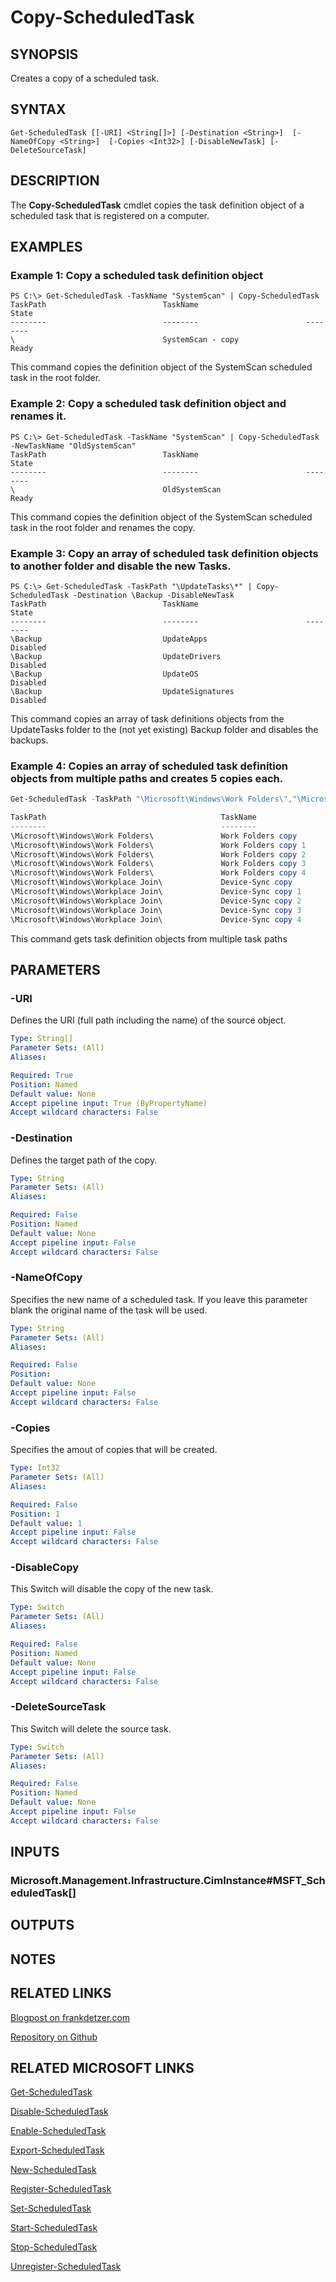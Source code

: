 
# Copy-ScheduledTask

## SYNOPSIS
Creates a copy of a scheduled task.

## SYNTAX

```
Get-ScheduledTask [[-URI] <String[]>] [-Destination <String>]  [-NameOfCopy <String>]  [-Copies <Int32>] [-DisableNewTask] [-DeleteSourceTask]
```

## DESCRIPTION
The **Copy-ScheduledTask** cmdlet copies the task definition object of a scheduled task that is registered on a computer.

## EXAMPLES

### Example 1: Copy a scheduled task definition object
```
PS C:\> Get-ScheduledTask -TaskName "SystemScan" | Copy-ScheduledTask
TaskPath                          TaskName                        State
--------                          --------                        --------
\                                 SystemScan - copy               Ready
```

This command copies the definition object of the SystemScan scheduled task in the root folder.

### Example 2: Copy a scheduled task definition object and renames it.
```
PS C:\> Get-ScheduledTask -TaskName "SystemScan" | Copy-ScheduledTask -NewTaskName "OldSystemScan"
TaskPath                          TaskName                        State
--------                          --------                        --------
\                                 OldSystemScan                   Ready
```

This command copies the definition object of the SystemScan scheduled task in the root folder and renames the copy.

### Example 3: Copy an array of scheduled task definition objects to another folder and disable the new Tasks.
```
PS C:\> Get-ScheduledTask -TaskPath "\UpdateTasks\*" | Copy-ScheduledTask -Destination \Backup -DisableNewTask
TaskPath                          TaskName                        State
--------                          --------                        --------
\Backup                           UpdateApps                      Disabled
\Backup                           UpdateDrivers                   Disabled
\Backup                           UpdateOS                        Disabled
\Backup                           UpdateSignatures                Disabled
```

This command copies an array of task definitions objects from the UpdateTasks folder to the (not yet existing) Backup folder and disables the backups.

### Example 4: Copies an array of scheduled task definition objects from multiple paths and creates 5 copies each.
```powershell
Get-ScheduledTask -TaskPath "\Microsoft\Windows\Work Folders\","\Microsoft\Windows\Workplace Join\"

TaskPath                                       TaskName                          State
--------                                       --------                          -----
\Microsoft\Windows\Work Folders\               Work Folders copy                 Ready
\Microsoft\Windows\Work Folders\               Work Folders copy 1               Ready
\Microsoft\Windows\Work Folders\               Work Folders copy 2               Ready
\Microsoft\Windows\Work Folders\               Work Folders copy 3               Ready
\Microsoft\Windows\Work Folders\               Work Folders copy 4               Ready
\Microsoft\Windows\Workplace Join\             Device-Sync copy                  Disabled
\Microsoft\Windows\Workplace Join\             Device-Sync copy 1                Disabled
\Microsoft\Windows\Workplace Join\             Device-Sync copy 2                Disabled
\Microsoft\Windows\Workplace Join\             Device-Sync copy 3                Disabled
\Microsoft\Windows\Workplace Join\             Device-Sync copy 4                Disabled
```

This command gets task definition objects from multiple task paths

## PARAMETERS

### -URI
Defines the URI (full path including the name) of the source object. 

```yaml
Type: String[]
Parameter Sets: (All)
Aliases:

Required: True
Position: Named
Default value: None
Accept pipeline input: True (ByPropertyName)
Accept wildcard characters: False
```

### -Destination
Defines the target path of the copy.

```yaml
Type: String
Parameter Sets: (All)
Aliases:

Required: False
Position: Named
Default value: None
Accept pipeline input: False
Accept wildcard characters: False
```

### -NameOfCopy
Specifies the new name of a scheduled task. If you leave this parameter blank the original name of the task will be used.

```yaml
Type: String
Parameter Sets: (All)
Aliases:

Required: False
Position:
Default value: None
Accept pipeline input: False
Accept wildcard characters: False
```

### -Copies
Specifies the amout of copies that will be created.

```yaml
Type: Int32
Parameter Sets: (All)
Aliases:

Required: False
Position: 1
Default value: 1
Accept pipeline input: False
Accept wildcard characters: False
```

### -DisableCopy
This Switch will disable the copy of the new task. 

```yaml
Type: Switch
Parameter Sets: (All)
Aliases:

Required: False
Position: Named
Default value: None
Accept pipeline input: False
Accept wildcard characters: False
```

### -DeleteSourceTask
This Switch will delete the source task.

```yaml
Type: Switch
Parameter Sets: (All)
Aliases:

Required: False
Position: Named
Default value: None
Accept pipeline input: False
Accept wildcard characters: False
```
## INPUTS

### Microsoft.Management.Infrastructure.CimInstance#MSFT_ScheduledTask[]

## OUTPUTS

## NOTES

## RELATED LINKS
[Blogpost on frankdetzer.com](https://frankdetzer.com/release-of-copy-scheduledtask/)

[Repository on Github](https://github.com/FrankDetzer/psCopyScheduledTask)

## RELATED MICROSOFT LINKS
[Get-ScheduledTask](https://docs.microsoft.com/en-us/powershell/module/scheduledtasks/get-scheduledtask)

[Disable-ScheduledTask](https://docs.microsoft.com/en-us/powershell/module/scheduledtasks/disable-scheduledtask)

[Enable-ScheduledTask](https://docs.microsoft.com/en-us/powershell/module/scheduledtasks/enable-scheduledtask)

[Export-ScheduledTask](https://docs.microsoft.com/en-us/powershell/module/scheduledtasks/export-scheduledtask)

[New-ScheduledTask](https://docs.microsoft.com/en-us/powershell/module/scheduledtasks/new-scheduledtask)

[Register-ScheduledTask](.https://docs.microsoft.com/en-us/powershell/module/scheduledtasks/register-scheduledtask)

[Set-ScheduledTask](https://docs.microsoft.com/en-us/powershell/module/scheduledtasks/set-scheduledtask)

[Start-ScheduledTask](https://docs.microsoft.com/en-us/powershell/module/scheduledtasks/start-scheduledtask)

[Stop-ScheduledTask](https://docs.microsoft.com/en-us/powershell/module/scheduledtasks/stop-scheduledtask)

[Unregister-ScheduledTask](https://docs.microsoft.com/en-us/powershell/module/scheduledtasks/unregister-scheduledtask)